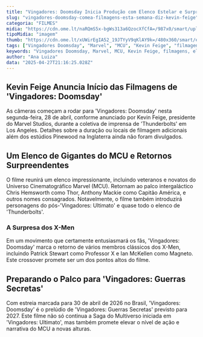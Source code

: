 ```yaml
---
title: "Vingadores: Doomsday Inicia Produção com Elenco Estelar e Surpresas Épicas"
slug: "vingadores-doomsday-comea-filmagens-esta-semana-diz-kevin-feige"
categoria: "FILMES"
midia: "https://cdn.ome.lt/naRQmS5x-bgWs313a6QzocXfCfA=/987x0/smart/uploads/conteudo/fotos/vingadoresdoomsday_Ugq1Fh9.jpg"
tipoMidia: "imagem"
thumb: "https://cdn.ome.lt/xUWirEgIA52_19JTYyV9qKlAY9k=/480x360/smart/extras/conteudos/vingadoresdoomsday_MxaVAEu.jpg"
tags: ["Vingadores Doomsday", "Marvel", "MCU", "Kevin Feige", "filmagens", "elenco", "X-Men", "Thunderbolts", "Saga do Multiverso"]
keywords: "Vingadores Doomsday, Marvel, MCU, Kevin Feige, filmagens, elenco, X-Men, Thunderbolts, Saga do Multiverso"
author: "Ana Luiza"
data: "2025-04-27T21:16:25.028Z"
---
```


## Kevin Feige Anuncia Início das Filmagens de 'Vingadores: Doomsday'

As câmeras começam a rodar para 'Vingadores: Doomsday' nesta segunda-feira, 28 de abril, conforme anunciado por Kevin Feige, presidente do Marvel Studios, durante a coletiva de imprensa de 'Thunderbolts' em Los Angeles. Detalhes sobre a duração ou locais de filmagem adicionais além dos estúdios Pinewood na Inglaterra ainda não foram divulgados.

## Um Elenco de Gigantes do MCU e Retornos Surpreendentes

O filme reunirá um elenco impressionante, incluindo veteranos e novatos do Universo Cinematográfico Marvel (MCU). Retornam ao palco intergaláctico Chris Hemsworth como Thor, Anthony Mackie como Capitão América, e outros nomes consagrados. Notavelmente, o filme também introduzirá personagens do pós-'Vingadores: Ultimato' e quase todo o elenco de 'Thunderbolts'.

### A Surpresa dos X-Men

Em um movimento que certamente entusiasmará os fãs, 'Vingadores: Doomsday' marca o retorno de vários membros clássicos dos X-Men, incluindo Patrick Stewart como Professor X e Ian McKellen como Magneto. Este crossover promete ser um dos pontos altos do filme.

## Preparando o Palco para 'Vingadores: Guerras Secretas'

Com estreia marcada para 30 de abril de 2026 no Brasil, 'Vingadores: Doomsday' é o prelúdio de 'Vingadores: Guerras Secretas' previsto para 2027. Este filme não só continua a Saga do Multiverso iniciada em 'Vingadores: Ultimato', mas também promete elevar o nível de ação e narrativa do MCU a novas alturas.